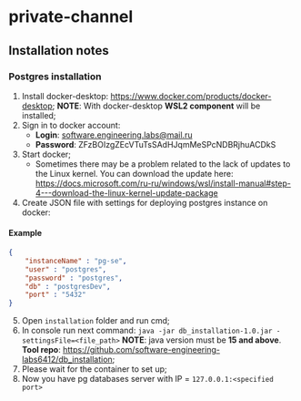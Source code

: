 # private-channel

## Installation notes

### Postgres installation

1) Install docker-desktop: https://www.docker.com/products/docker-desktop;
   **NOTE**: With docker-desktop **WSL2 component** will be installed;
2) Sign in to docker account:
    * **Login**: software.engineering.labs@mail.ru
    * **Password**: ZFzBOIzgZEcVTuTsSAdHJqmMeSPcNDBRjhuACDkS
3) Start docker;
    * Sometimes there may be a problem related to the lack of updates to the Linux kernel. You can download the update
      here:
      https://docs.microsoft.com/ru-ru/windows/wsl/install-manual#step-4---download-the-linux-kernel-update-package
4) Create JSON file with settings for deploying postgres instance on docker:

#### Example

```json
{
	"instanceName" : "pg-se",
	"user" : "postgres",
	"password" : "postgres",
	"db" : "postgresDev",
	"port" : "5432"
}
```

5) Open `installation` folder and run cmd;
6) In console run next command: `java -jar db_installation-1.0.jar -settingsFile=<file_path>`
   **NOTE**: java version must be **15 and above**. **Tool
   repo**: https://github.com/software-engineering-labs6412/db_installation;
7) Please wait for the container to set up;
8) Now you have pg databases server with IP = `127.0.0.1:<specified port>`